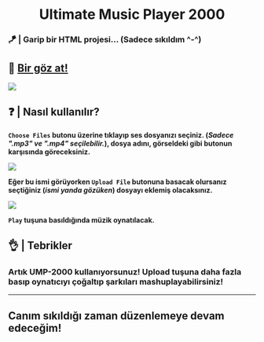 <h1 align="center">Ultimate Music Player 2000</h1>

### 🪁 | Garip bir HTML projesi... (Sadece sıkıldım ^-^) 

## 🔗 [Bir göz at!](https://Ultimate-Music-Player-2000.raahuna.repl.co)

<a href="https://Ultimate-Music-Player-2000.raahuna.repl.co"><img src="https://user-images.githubusercontent.com/80279532/204149423-79f7e0af-c956-4cca-a906-69fc0d35f574.png"></a>

## ❓ | Nasıl kullanılır?

**```Choose Files``` butonu üzerine tıklayıp ses dosyanızı seçiniz. (*Sadece ".mp3" ve ".mp4" seçilebilir.*), dosya adını, görseldeki gibi butonun karşısında göreceksiniz.**

<a href="#"><img src="https://user-images.githubusercontent.com/80279532/204149994-e944eea2-85db-4621-a7e1-e7a3450dd847.png"></a>

**Eğer bu ismi görüyorken ```Upload File``` butonuna basacak olursanız seçtiğiniz (*ismi yanda gözüken*) dosyayı eklemiş olacaksınız.**

<a href="#"><img src="https://user-images.githubusercontent.com/80279532/204150114-9a23d8d7-0ed8-468f-b0ad-15343b30e7a8.png"></a>

**`Play` tuşuna basıldığında müzik oynatılacak.**

## 👌 | Tebrikler

### Artık UMP-2000 kullanıyorsunuz! Upload tuşuna daha fazla basıp oynatıcıyı çoğaltıp şarkıları mashuplayabilirsiniz!

<hr>

## Canım sıkıldığı zaman düzenlemeye devam edeceğim!
